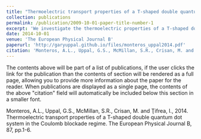 ```yaml
---
title: "Thermoelectric transport properties of a T-shaped double quantum dot system in the Coulomb blockade regime"
collection: publications
permalink: /publication/2009-10-01-paper-title-number-1
excerpt: 'We investigate the thermoelectric properties of a T-shaped double quantum dot system described by a generalized Anderson Hamiltonian. The system's electrical conduction (G) and the fundamental thermoelectric parameters such as the Seebeck coefficient (S) and the thermal conductivity (κ), along with the system's thermoelectric figure of merit (ZT) are numerically estimated based on a Green's function formalism that includes contributions up to the Hartree-Fock level. Our results account for finite onsite Coulomb interaction terms in both component quantum dots and discuss various ways leading to an enhanced thermoelectric figure of merit for the system. We demonstrate that the presence of Fano resonances in the Coulomb blockade regime is responsible for a strong violation of the Wiedemann-Franz law and a considerable enhancement of the system's figure of merit (ZT).'
date: 2014-10-01
venue: 'The European Physical Journal B'
paperurl: 'http://garyuppal.github.io/files/monteros_uppal2014.pdf'
citation: 'Monteros, A.L., Uppal, G.S., McMillan, S.R., Crisan, M. and Ţifrea, I. (2014). &quot;Thermoelectric transport properties of a T-shaped double quantum dot system in the Coulomb blockade regime.&quot; <i>The European Physical Journal B</i>.'
---
```


The contents above will be part of a list of publications, if the user clicks the link for the publication than the contents of section will be rendered as a full page, allowing you to provide more information about the paper for the reader. When publications are displayed as a single page, the contents of the above "citation" field will automatically be included below this section in a smaller font.

Monteros, A.L., Uppal, G.S., McMillan, S.R., Crisan, M. and Ţifrea, I., 2014. Thermoelectric transport properties of a T-shaped double quantum dot system in the Coulomb blockade regime. The European Physical Journal B, 87, pp.1-6.
